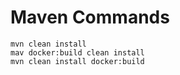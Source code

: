 


# Maven Commands

```
mvn clean install
mav docker:build clean install
mvn clean install docker:build

```
